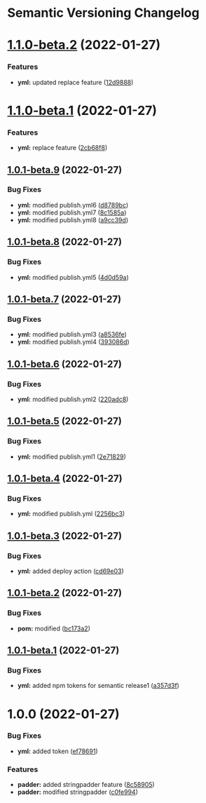 # Semantic Versioning Changelog

# [1.1.0-beta.2](https://github.com/cmani97/semantic-java/compare/v1.1.0-beta.1...v1.1.0-beta.2) (2022-01-27)


### Features

* **yml:** updated replace feature ([12d9888](https://github.com/cmani97/semantic-java/commit/12d988896647c311c8be7dde1c0a7bda079fd00c))

# [1.1.0-beta.1](https://github.com/cmani97/semantic-java/compare/v1.0.1-beta.9...v1.1.0-beta.1) (2022-01-27)


### Features

* **yml:** replace feature ([2cb68f8](https://github.com/cmani97/semantic-java/commit/2cb68f8400558318afe60b0b2f911943a957bc60))

## [1.0.1-beta.9](https://github.com/cmani97/semantic-java/compare/v1.0.1-beta.8...v1.0.1-beta.9) (2022-01-27)


### Bug Fixes

* **yml:** modified publish.yml6 ([d8789bc](https://github.com/cmani97/semantic-java/commit/d8789bc4a27edac3b2061a57159847f0040769d7))
* **yml:** modified publish.yml7 ([8c1585a](https://github.com/cmani97/semantic-java/commit/8c1585a655f3f3d0dd44533c014c643538b854cd))
* **yml:** modified publish.yml8 ([a9cc39d](https://github.com/cmani97/semantic-java/commit/a9cc39d2ae26ac0bb9d275ebd887ab2541ecfc7d))

## [1.0.1-beta.8](https://github.com/cmani97/semantic-java/compare/v1.0.1-beta.7...v1.0.1-beta.8) (2022-01-27)


### Bug Fixes

* **yml:** modified publish.yml5 ([4d0d59a](https://github.com/cmani97/semantic-java/commit/4d0d59ac9b993850e3c51ab5b60f85177c6b0729))

## [1.0.1-beta.7](https://github.com/cmani97/semantic-java/compare/v1.0.1-beta.6...v1.0.1-beta.7) (2022-01-27)


### Bug Fixes

* **yml:** modified publish.yml3 ([a8536fe](https://github.com/cmani97/semantic-java/commit/a8536fef66243691260b2da64c724d9716fd5c53))
* **yml:** modified publish.yml4 ([393086d](https://github.com/cmani97/semantic-java/commit/393086df411ab618e1b044e87963223ed931cd24))

## [1.0.1-beta.6](https://github.com/cmani97/semantic-java/compare/v1.0.1-beta.5...v1.0.1-beta.6) (2022-01-27)


### Bug Fixes

* **yml:** modified publish.yml2 ([220adc8](https://github.com/cmani97/semantic-java/commit/220adc8c16cf16fce84088062642dd3e761d1c52))

## [1.0.1-beta.5](https://github.com/cmani97/semantic-java/compare/v1.0.1-beta.4...v1.0.1-beta.5) (2022-01-27)


### Bug Fixes

* **yml:** modified publish.yml1 ([2e71829](https://github.com/cmani97/semantic-java/commit/2e718291048713bfdcad81e5d9ca7b17fbb877ae))

## [1.0.1-beta.4](https://github.com/cmani97/semantic-java/compare/v1.0.1-beta.3...v1.0.1-beta.4) (2022-01-27)


### Bug Fixes

* **yml:** modified publish.yml ([2256bc3](https://github.com/cmani97/semantic-java/commit/2256bc315719d238b8738d0b34c67378151b38da))

## [1.0.1-beta.3](https://github.com/cmani97/semantic-java/compare/v1.0.1-beta.2...v1.0.1-beta.3) (2022-01-27)


### Bug Fixes

* **yml:** added deploy action ([cd69e03](https://github.com/cmani97/semantic-java/commit/cd69e0324652a64522a5ac79f0db327ba73fa82d))

## [1.0.1-beta.2](https://github.com/cmani97/semantic-java/compare/v1.0.1-beta.1...v1.0.1-beta.2) (2022-01-27)


### Bug Fixes

* **pom:** modified ([bc173a2](https://github.com/cmani97/semantic-java/commit/bc173a2be87a9b7f70530b399450978e4c64dd42))

## [1.0.1-beta.1](https://github.com/cmani97/semantic-java/compare/v1.0.0...v1.0.1-beta.1) (2022-01-27)


### Bug Fixes

* **yml:** added npm tokens for semantic release1 ([a357d3f](https://github.com/cmani97/semantic-java/commit/a357d3f6e31770590fe1a6e8868e1d246198b437))

# 1.0.0 (2022-01-27)


### Bug Fixes

* **yml:** added token ([ef78691](https://github.com/cmani97/semantic-java/commit/ef786912b000e29575669c7d7e298c9fac4d83b3))


### Features

* **padder:** added stringpadder feature ([8c58905](https://github.com/cmani97/semantic-java/commit/8c5890536fea21f4374315c9b3fc588a958584c4))
* **padder:** modified stringpadder ([c0fe994](https://github.com/cmani97/semantic-java/commit/c0fe9944575c2bd246da80cb5057da1556f1f46a))
